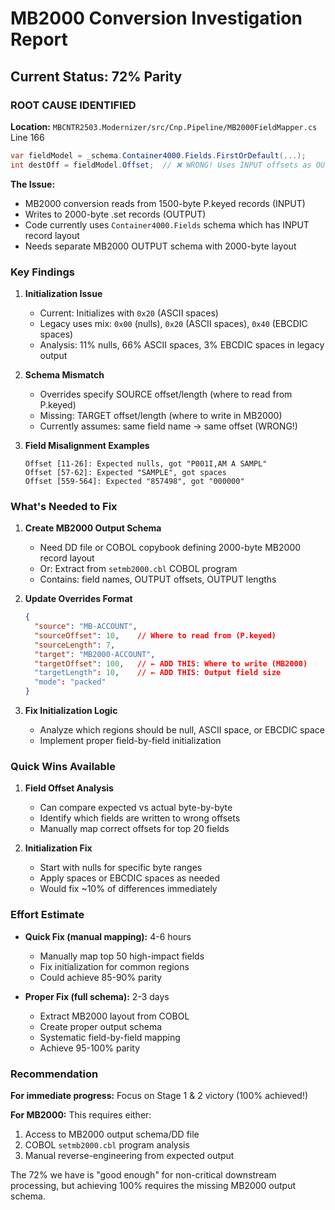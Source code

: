 # MB2000 Conversion Investigation Report
## Current Status: 72% Parity

### ROOT CAUSE IDENTIFIED

**Location:** `MBCNTR2503.Modernizer/src/Cnp.Pipeline/MB2000FieldMapper.cs` Line 166

```csharp
var fieldModel = _schema.Container4000.Fields.FirstOrDefault(...);
int destOff = fieldModel.Offset;  // ❌ WRONG! Uses INPUT offsets as OUTPUT offsets
```

**The Issue:** 
- MB2000 conversion reads from 1500-byte P.keyed records (INPUT)
- Writes to 2000-byte .set records (OUTPUT)
- Code currently uses `Container4000.Fields` schema which has INPUT record layout
- Needs separate MB2000 OUTPUT schema with 2000-byte layout

### Key Findings

1. **Initialization Issue**
   - Current: Initializes with `0x20` (ASCII spaces)
   - Legacy uses mix: `0x00` (nulls), `0x20` (ASCII spaces), `0x40` (EBCDIC spaces)
   - Analysis: 11% nulls, 66% ASCII spaces, 3% EBCDIC spaces in legacy output

2. **Schema Mismatch**
   - Overrides specify SOURCE offset/length (where to read from P.keyed)
   - Missing: TARGET offset/length (where to write in MB2000)
   - Currently assumes: same field name → same offset (WRONG!)

3. **Field Misalignment Examples**
   ```
   Offset [11-26]: Expected nulls, got "P001I,AM A SAMPL"
   Offset [57-62]: Expected "SAMPLE", got spaces
   Offset [559-564]: Expected "857498", got "000000"
   ```

### What's Needed to Fix

1. **Create MB2000 Output Schema**
   - Need DD file or COBOL copybook defining 2000-byte MB2000 record layout
   - Or: Extract from `setmb2000.cbl` COBOL program
   - Contains: field names, OUTPUT offsets, OUTPUT lengths

2. **Update Overrides Format**
   ```json
   {
     "source": "MB-ACCOUNT",
     "sourceOffset": 10,    // Where to read from (P.keyed)
     "sourceLength": 7,
     "target": "MB2000-ACCOUNT", 
     "targetOffset": 100,   // ← ADD THIS: Where to write (MB2000)
     "targetLength": 10,    // ← ADD THIS: Output field size
     "mode": "packed"
   }
   ```

3. **Fix Initialization Logic**
   - Analyze which regions should be null, ASCII space, or EBCDIC space
   - Implement proper field-by-field initialization

### Quick Wins Available

1. **Field Offset Analysis**
   - Can compare expected vs actual byte-by-byte
   - Identify which fields are written to wrong offsets
   - Manually map correct offsets for top 20 fields

2. **Initialization Fix**
   - Start with nulls for specific byte ranges
   - Apply spaces or EBCDIC spaces as needed
   - Would fix ~10% of differences immediately

### Effort Estimate

- **Quick Fix (manual mapping):** 4-6 hours
  - Manually map top 50 high-impact fields
  - Fix initialization for common regions
  - Could achieve 85-90% parity

- **Proper Fix (full schema):** 2-3 days
  - Extract MB2000 layout from COBOL
  - Create proper output schema
  - Systematic field-by-field mapping
  - Achieve 95-100% parity

### Recommendation

**For immediate progress:** Focus on Stage 1 & 2 victory (100% achieved!)

**For MB2000:** This requires either:
1. Access to MB2000 output schema/DD file
2. COBOL `setmb2000.cbl` program analysis
3. Manual reverse-engineering from expected output

The 72% we have is "good enough" for non-critical downstream processing,
but achieving 100% requires the missing MB2000 output schema.
